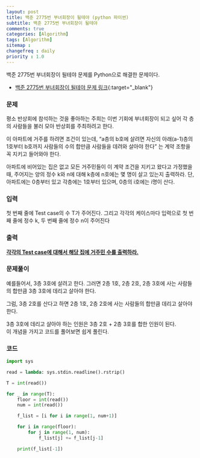 ```yaml
---
layout: post
title: 백준 2775번 부녀회장이 될테야 (python 파이썬)
subtitle: 백준 2775번 부녀회장이 될테야
comments: true
categories: [Algorithm]
tags: [Algorithm]
sitemap :
changefreq : daily
priority : 1.0
---
```

백준 2775번 부녀회장이 될테야 문제를 Python으로 해결한 문제이다.  

* [백준 2775번 부녀회장이 될테야 문제 링크](https://www.acmicpc.net/problem/2775){:target="_blank"}


### 문제 
평소 반상회에 참석하는 것을 좋아하는 주희는 이번 기회에 부녀회장이 되고 싶어 각 층의 사람들을 불러 모아 반상회를 주최하려고 한다.

이 아파트에 거주를 하려면 조건이 있는데, “a층의 b호에 살려면 자신의 아래(a-1)층의 1호부터 b호까지 사람들의 수의 합만큼 사람들을 데려와 살아야 한다” 는 계약 조항을 꼭 지키고 들어와야 한다.

아파트에 비어있는 집은 없고 모든 거주민들이 이 계약 조건을 지키고 왔다고 가정했을 때, 주어지는 양의 정수 k와 n에 대해 k층에 n호에는 몇 명이 살고 있는지 출력하라. 단, 아파트에는 0층부터 있고 각층에는 1호부터 있으며, 0층의 i호에는 i명이 산다.


### 입력
첫 번째 줄에 Test case의 수 T가 주어진다. 그리고 각각의 케이스마다 입력으로 첫 번째 줄에 정수 k, 두 번째 줄에 정수 n이 주어진다


### 출력
**<u>각각의 Test case에 대해서 해당 집에 거주민 수를 출력하라.</u>**


### 문제풀이
예를들어서, 3층 3호에 살려고 한다. 그러면 2층 1호, 2층 2호, 2층 3호에 사는 사람들의 합만큼 3층 3호에 데리고 살아야 한다.  

그럼, 3층 2호를 산다고 하면 2층 1호, 2층 2호에 사는 사람들의 합만큼 데리고 살아야 한다.

3층 3호에 데리고 살아야 하는 인원은 3층 2호 + 2층 3호를 합한 인원이 된다.  
이 개념을 가지고 코드를 풀어보면 쉽게 풀린다.


### 코드
```python
import sys

read = lambda: sys.stdin.readline().rstrip()

T = int(read())

for _ in range(T):
    floor = int(read())
    num = int(read())

    f_list = [i for i in range(1, num+1)]

    for i in range(floor):
        for j in range(1, num):
            f_list[j] += f_list[j-1]

    print(f_list[-1])
```